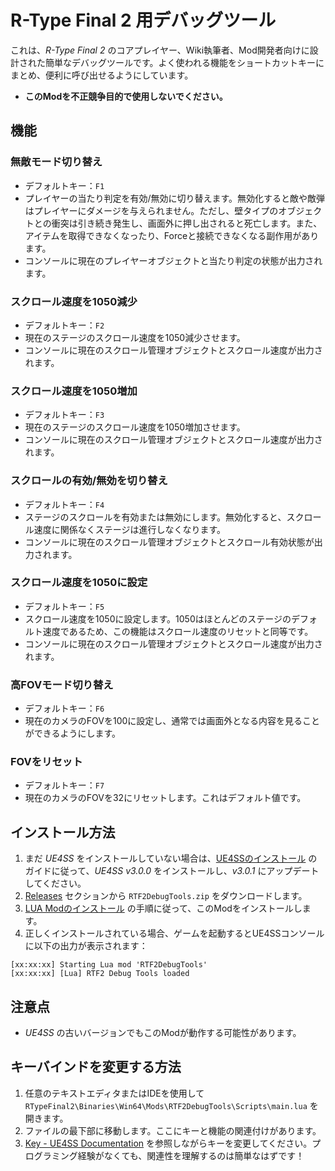 # R-Type Final 2 用デバッグツール
これは、*R-Type Final 2* のコアプレイヤー、Wiki執筆者、Mod開発者向けに設計された簡単なデバッグツールです。よく使われる機能をショートカットキーにまとめ、便利に呼び出せるようにしています。  
- **このModを不正競争目的で使用しないでください。**

## 機能
### 無敵モード切り替え
- デフォルトキー：`F1`
- プレイヤーの当たり判定を有効/無効に切り替えます。無効化すると敵や敵弾はプレイヤーにダメージを与えられません。ただし、壁タイプのオブジェクトとの衝突は引き続き発生し、画面外に押し出されると死亡します。また、アイテムを取得できなくなったり、Forceと接続できなくなる副作用があります。
- コンソールに現在のプレイヤーオブジェクトと当たり判定の状態が出力されます。

### スクロール速度を1050減少
- デフォルトキー：`F2`
- 現在のステージのスクロール速度を1050減少させます。
- コンソールに現在のスクロール管理オブジェクトとスクロール速度が出力されます。

### スクロール速度を1050増加
- デフォルトキー：`F3`
- 現在のステージのスクロール速度を1050増加させます。
- コンソールに現在のスクロール管理オブジェクトとスクロール速度が出力されます。

### スクロールの有効/無効を切り替え
- デフォルトキー：`F4`
- ステージのスクロールを有効または無効にします。無効化すると、スクロール速度に関係なくステージは進行しなくなります。
- コンソールに現在のスクロール管理オブジェクトとスクロール有効状態が出力されます。

### スクロール速度を1050に設定
- デフォルトキー：`F5`
- スクロール速度を1050に設定します。1050はほとんどのステージのデフォルト速度であるため、この機能はスクロール速度のリセットと同等です。
- コンソールに現在のスクロール管理オブジェクトとスクロール速度が出力されます。

### 高FOVモード切り替え
- デフォルトキー：`F6`
- 現在のカメラのFOVを100に設定し、通常では画面外となる内容を見ることができるようにします。

### FOVをリセット
- デフォルトキー：`F7`
- 現在のカメラのFOVを32にリセットします。これはデフォルト値です。

## インストール方法
1. まだ *UE4SS* をインストールしていない場合は、[UE4SSのインストール](https://github.com/BLACKujira/RTF2ModdingGuide/blob/master/Chapter1_TheBasics/ja/UE4SS%E3%81%AE%E3%82%A4%E3%83%B3%E3%82%B9%E3%83%88%E3%83%BC%E3%83%AB.md) のガイドに従って、*UE4SS v3.0.0* をインストールし、*v3.0.1* にアップデートしてください。
2. [Releases](https://github.com/BLACKujira/RTF2DebugToolsMod/releases) セクションから `RTF2DebugTools.zip` をダウンロードします。
3. [LUA Modのインストール](https://github.com/BLACKujira/RTF2ModdingGuide/blob/master/Chapter1_TheBasics/ja/LUAMod%E3%81%AE%E3%82%A4%E3%83%B3%E3%82%B9%E3%83%88%E3%83%BC%E3%83%AB.md) の手順に従って、このModをインストールします。
4. 正しくインストールされている場合、ゲームを起動するとUE4SSコンソールに以下の出力が表示されます：
```
[xx:xx:xx] Starting Lua mod 'RTF2DebugTools'
[xx:xx:xx] [Lua] RTF2 Debug Tools loaded
```

## 注意点
- *UE4SS* の古いバージョンでもこのModが動作する可能性があります。

## キーバインドを変更する方法
1. 任意のテキストエディタまたはIDEを使用して `RTypeFinal2\Binaries\Win64\Mods\RTF2DebugTools\Scripts\main.lua` を開きます。
2. ファイルの最下部に移動します。ここにキーと機能の関連付けがあります。
3. [Key - UE4SS Documentation](https://docs.ue4ss.com/dev/lua-api/table-definitions/key.html) を参照しながらキーを変更してください。プログラミング経験がなくても、関連性を理解するのは簡単なはずです！